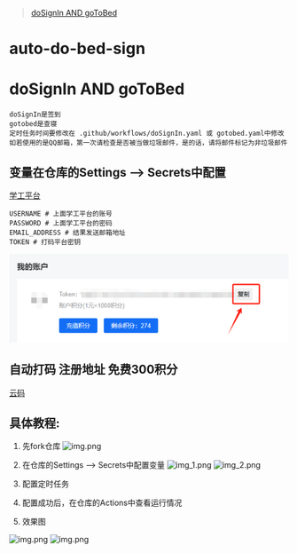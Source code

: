 >
>[doSignIn AND goToBed](#dosignin-and-gotobed)

# auto-do-bed-sign
# doSignIn AND goToBed

    doSignIn是签到
    gotobed是查寝
    定时任务时间要修改在 .github/workflows/doSignIn.yaml 或 gotobed.yaml中修改
    如若使用的是QQ邮箱，第一次请检查是否被当做垃圾邮件，是的话，请将邮件标记为非垃圾邮件

## 变量在仓库的Settings --> Secrets中配置

[学工平台](https://ids.gzist.edu.cn/lyuapServer/login)

    USERNAME # 上面学工平台的账号
    PASSWORD # 上面学工平台的密码
    EMAIL_ADDRESS # 结果发送邮箱地址
    TOKEN # 打码平台密钥

![img.png](gzlg助手/img/img.png)

## 自动打码 注册地址 免费300积分

[云码](https://console.jfbym.com/register/TG66434)

## 具体教程:

1. 先fork仓库
   ![img.png](../auto-do-bed-sign/gzlg助手/img/img4.png)
2. 在仓库的Settings --> Secrets中配置变量
   ![img_1.png](../auto-do-bed-sign/gzlg助手/img/img_1.png)
   ![img_2.png](../auto-do-bed-sign/gzlg助手/img/img_2.png)
3. 配置定时任务

4. 配置成功后，在仓库的Actions中查看运行情况

5. 效果图

![img.png](../auto-do-bed-sign/gzlg助手/img/img5.png)
![img.png](../auto-do-bed-sign/gzlg助手/img/img6.png)

